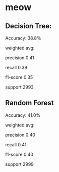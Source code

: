 # meow
## Decision Tree: 
Accuracy: 38.8%

weighted avg:

precision  0.41

recall 0.39

f1-score 0.35

support 2993

## Random Forest
Accuracy: 41.0%

weighted avg: 

precision  0.40

recall 0.41 

f1-score 0.40

support 2999
